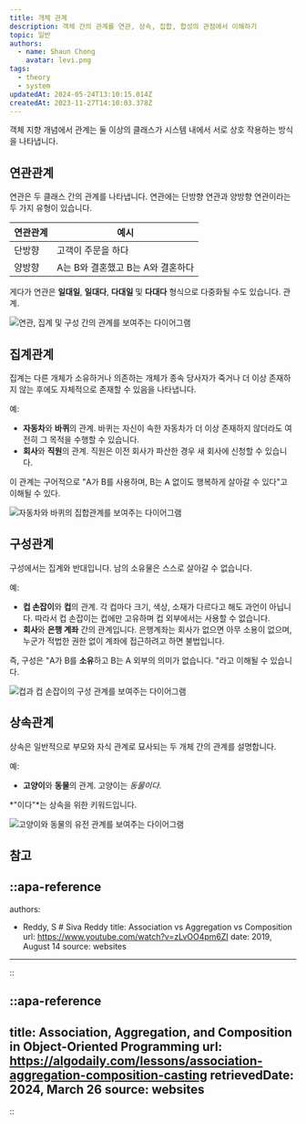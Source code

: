```yaml
---
title: 개체 관계
description: 객체 간의 관계를 연관, 상속, 집합, 합성의 관점에서 이해하기
topic: 일반
authors:
  - name: Shaun Chong
    avatar: levi.png
tags:
  - theory
  - system
updatedAt: 2024-05-24T13:10:15.014Z
createdAt: 2023-11-27T14:10:03.378Z
---
```


객체 지향 개념에서 관계는 둘 이상의 클래스가 시스템 내에서 서로 상호 작용하는 방식을 나타냅니다.

<!--more-->

## 연관관계

연관은 두 클래스 간의 관계를 나타냅니다. 연관에는 단방향 연관과 양방향 연관이라는 두 가지 유형이 있습니다.

| 연관관계 | 예시                              |
| -------- | --------------------------------- |
| 단방향   | 고객이 주문을 하다                |
| 양방향   | A는 B와 결혼했고 B는 A와 결혼하다 |

게다가 연관은 **일대일**, **일대다**, **다대일** 및 **다대다** 형식으로 다중화될 수도 있습니다. 관계.

![연관, 집계 및 구성 간의 관계를 보여주는 다이어그램](/images/object-relationships/association.png)

## 집계관계

집계는 다른 개체가 소유하거나 의존하는 개체가 종속 당사자가 죽거나 더 이상 존재하지 않는 후에도 자체적으로 존재할 수 있음을 나타냅니다.

예:

- **자동차**와 **바퀴**의 관계. 바퀴는 자신이 속한 자동차가 더 이상 존재하지 않더라도 여전히 그 목적을 수행할 수 있습니다.
- **회사**와 **직원**의 관계. 직원은 이전 회사가 파산한 경우 새 회사에 신청할 수 있습니다.

이 관계는 구어적으로 "A가 B를 사용하며, B는 A 없이도 행복하게 살아갈 수 있다"고 이해될 수 있다.

![자동차와 바퀴의 집합관계를 보여주는 다이어그램](/images/object-relationships/aggregation.png)

## 구성관계

구성에서는 집계와 반대입니다. 남의 소유물은 스스로 살아갈 수 없습니다.

예:

- **컵 손잡이**와 **컵**의 관계. 각 컵마다 크기, 색상, 소재가 다르다고 해도 과언이 아닙니다. 따라서 컵 손잡이는 컵에만 고유하며 컵 외부에서는 사용할 수 없습니다.
- **회사**와 **은행 계좌** 간의 관계입니다. 은행계좌는 회사가 없으면 아무 소용이 없으며, 누군가 적법한 권한 없이 계좌에 접근하려고 하면 불법입니다.

즉, 구성은 "A가 B를 **소유**하고 B는 A 외부의 의미가 없습니다. "라고 이해될 수 있습니다.

![컵과 컵 손잡이의 구성 관계를 보여주는 다이어그램](/images/object-relationships/composition.png)

## 상속관계

상속은 일반적으로 부모와 자식 관계로 묘사되는 두 개체 간의 관계를 설명합니다.

예:

- **고양이**와 **동물**의 관계. 고양이는 _동물이다_.

*"이다"*는 상속을 위한 키워드입니다.

![고양이와 동물의 유전 관계를 보여주는 다이어그램](/images/object-relationships/inheritance.png)

## 참고

<!-- prettier-ignore-start -->
::apa-reference
---
authors:
 - Reddy, S # Siva Reddy
title: Association vs Aggregation vs Composition
url: https://www.youtube.com/watch?v=zLvOO4pm6ZI
date: 2019, August 14
source: websites
---
::

::apa-reference
---
title: Association, Aggregation, and Composition in Object-Oriented Programming
url: https://algodaily.com/lessons/association-aggregation-composition-casting
retrievedDate: 2024, March 26
source: websites
---
::
<!-- prettier-ignore-end -->
